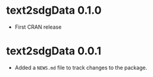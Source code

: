 # text2sdgData 0.1.0
* First CRAN release

# text2sdgData 0.0.1

* Added a `NEWS.md` file to track changes to the package.
